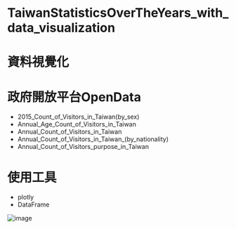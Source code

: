 # TaiwanStatisticsOverTheYears_with_data_visualization
 
# 資料視覺化
# 政府開放平台OpenData
- 2015_Count_of_Visitors_in_Taiwan(by_sex)
- Annual_Age_Count_of_Visitors_in_Taiwan
- Annual_Count_of_Visitors_in_Taiwan
- Annual_Count_of_Visitors_in_Taiwan_(by_nationality)
- Annual_Count_of_Visitors_purpose_in_Taiwan

# 使用工具
- plotly
- DataFrame

![image](https://user-images.githubusercontent.com/43669016/142719378-f02801cb-f097-4c4d-a037-f3128b042da7.png)
